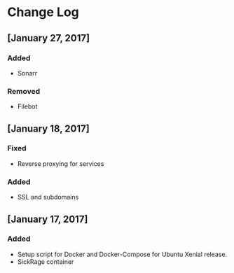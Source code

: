 # Change Log

## [January 27, 2017]

### Added
- Sonarr

### Removed
- Filebot

## [January 18, 2017]

### Fixed
- Reverse proxying for services

### Added
- SSL and subdomains

## [January 17, 2017]

### Added

- Setup script for Docker and Docker-Compose for Ubuntu Xenial release.
- SickRage container
